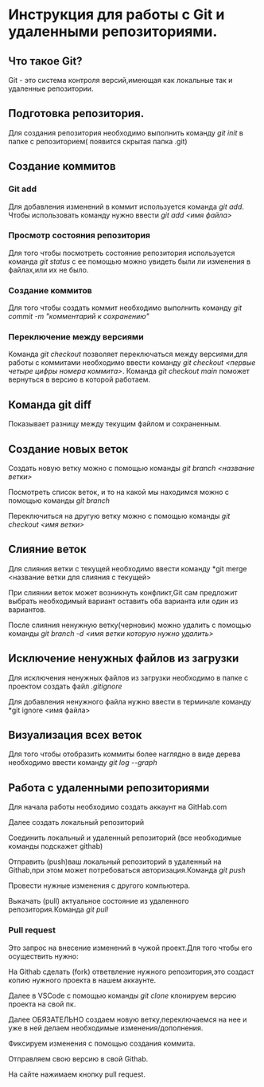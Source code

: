 # Инструкция для работы с Git и удаленными репозиториями.

## Что такое Git?

Git - это система контроля версий,имеющая как локальные так и удаленные репозитории.

## Подготовка репозитория.

Для создания репозитория необходимо выполнить команду *git init* в папке с репозиторием( появится скрытая папка .git)

## Создание коммитов

### Git add

Для добавления изменений в коммит используется команда *git add*. Чтобы использовать команду нужно ввести *git add <имя файла>*

### Просмотр состояния репозитория

Для того чтобы посмотреть состояние репозитория используется команда *git status* с ее помощью можно увидеть были ли изменения в файлах,или их не было.

### Создание коммитов

Для того чтобы создать коммит необходимо выполнить команду *git commit -m "комментарий к сохранению"*

### Переключение между версиями 

Команда *git checkout* позволяет переключаться между версиями,для работы с коммитами необходимо ввести команду *git checkout <первые четыре цифры номера коммита>*. Команда *git checkout main* поможет вернуться в версию в которой работаем.

## Команда git diff

Показывает разницу между текущим файлом и сохраненным.

## Создание новых веток

Создать новую ветку можно с помощью команды *git branch <название ветки>*

Посмотреть список веток, и то на какой мы находимся можно с помощью команды *git branch*

Переключиться на другую ветку можно с помощью команды *git checkout <имя ветки>*

## Слияние веток

Для слияния ветки с текущей необходимо ввести команду *git merge <название ветки для слияния с текущей>

При слиянии веток может возникнуть конфликт,Git сам предложит выбрать необходимый вариант оставить оба варианта или один из вариантов.

После слияния ненужную ветку(черновик) можно удалить с помощью команды *git branch -d <имя ветки которую нужно удалить>*

## Исключение ненужных файлов из загрузки

Для исключения ненужных файлов из загрузки необходимо в папке с проектом создать файл *.gitignore*

Для добавления ненужного файла нужно ввести в терминале команду *git ignore <имя файла>

## Визуализация всех веток

Для того чтобы отобразить коммиты более наглядно в виде дерева необходимо ввести команду *git log --graph*

## Работа с удаленными репозиториями

Для начала работы необходимо создать аккаунт на GitHab.com

Далее создать локальный репозиторий

Соединить локальный и удаленный репозиторий (все необходимые команды подскажет githab)

Отправить (push)ваш локальный репозиторий в удаленный на Githab,при этом может потребоваться авторизация.Команда *git push*

Провести нужные изменения с другого компьютера.

Выкачать (pull) актуальное состояние из удаленного репозитория.Команда *git pull*

### Pull request

Это запрос на внесение изменений в чужой проект.Для того чтобы его осуществить нужно:

На Githab сделать (fork) ответвление нужного репозитория,это создаст копию нужного проекта в нашем аккаунте.

Далее в VSCode с помощью команды *git clone* клонируем версию проекта на свой пк.

Далее ОБЯЗАТЕЛЬНО создаем новую ветку,переключаемся на нее и уже в ней делаем необходимые изменения/дополнения.

Фиксируем изменения с помощью создания коммита.

Отправляем свою версию в свой Githab.

На сайте нажимаем кнопку pull request.



